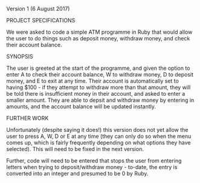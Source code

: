 Version 1 (6 August 2017)

PROJECT SPECIFICATIONS

We were asked to code a simple ATM programme in Ruby that would allow the user to do things such as deposit money, withdraw money, and check their account balance.

SYNOPSIS

The user is greeted at the start of the programme, and given the option to enter A to check their account balance, W to withdraw money, D to deposit money, and E to exit at any time. Their account is automatically set to having $100 - if they attempt to withdraw more than that amount, they will be told there is insufficient money in their account, and asked to enter a smaller amount. They are able to depsit and withdraw money by entering in amounts, and the account balance will be updated instantly.

FURTHER WORK

Unfortunately (despite saying it does!) this version does not yet allow the user to press A, W, D or E at any time (they can only do so when the menu comes up, which is fairly frequently depending on what options they have selected). This will need to be fixed in the next version.

Further, code will need to be entered that stops the user from entering letters when trying to deposit/withdraw money - to-date, the entry is converted into an integer and presumed to be 0 by Ruby.
